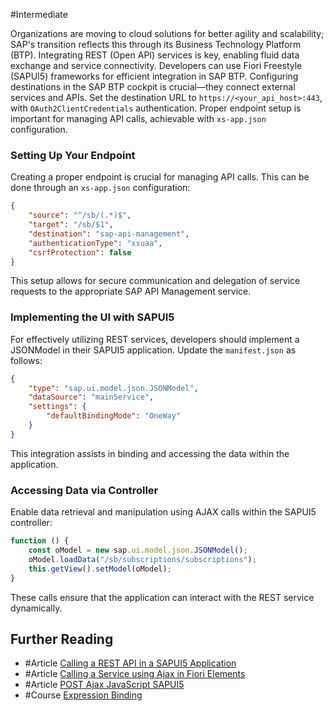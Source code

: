 #Intermediate 

Organizations are moving to cloud solutions for better agility and scalability; SAP's transition reflects this through its Business Technology Platform (BTP). Integrating REST (Open API) services is key, enabling fluid data exchange and service connectivity. Developers can use Fiori Freestyle (SAPUI5) frameworks for efficient integration in SAP BTP. Configuring destinations in the SAP BTP cockpit is crucial—they connect external services and APIs. Set the destination URL to `https://<your_api_host>:443`, with `OAuth2ClientCredentials` authentication. Proper endpoint setup is important for managing API calls, achievable with `xs-app.json` configuration.

### Setting Up Your Endpoint

Creating a proper endpoint is crucial for managing API calls. This can be done through an `xs-app.json` configuration:

```JSON
{
    "source": "^/sb/(.*)$",
    "target": "/sb/$1",
    "destination": "sap-api-management",
    "authenticationType": "xsuaa",
    "csrfProtection": false
}
```

This setup allows for secure communication and delegation of service requests to the appropriate SAP API Management service.
### Implementing the UI with SAPUI5

For effectively utilizing REST services, developers should implement a JSONModel in their SAPUI5 application. Update the `manifest.json` as follows:

```JSON
{
    "type": "sap.ui.model.json.JSONModel",
    "dataSource": "mainService",
    "settings": {
        "defaultBindingMode": "OneWay"
    }
}
```

This integration assists in binding and accessing the data within the application.
### Accessing Data via Controller

Enable data retrieval and manipulation using AJAX calls within the SAPUI5 controller:

```JAVASCRIPT
function () {
    const oModel = new sap.ui.model.json.JSONModel();
    oModel.loadData("/sb/subscriptions/subscriptions");
    this.getView().setModel(oModel);
}
```

These calls ensure that the application can interact with the REST service dynamically.
## Further Reading

- #Article [Calling a REST API in a SAPUI5 Application](https://blogs.sap.com/2021/11/09/calling-a-sap-business-technology-platform-rest-api-in-a-sapui5-application-using-the-sap-business-application-studio/)
- #Article [Calling a Service using Ajax in Fiori Elements](https://answers.sap.com/questions/13352539/calling-service-using-ajax-in-fiori-elements-exten.html)
- #Article [POST Ajax JavaScript SAPUI5](https://stackoverflow.com/questions/44472961/post-ajax-javascript-sapui5)
- #Course [Expression Binding](https://sapui5.hana.ondemand.com/sdk/#/topic/daf6852a04b44d118963968a1239d2c0)

